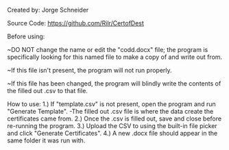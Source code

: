 Created by: Jorge Schneider

Source Code: https://github.com/Rilr/CertofDest

Before using:

~DO NOT change the name or edit the "codd.docx" file; the program is specifically looking for this named file to make a copy of and write out from. 

~If this file isn't present, the program will not run properly. 

~If this file has been changed, the program will blindly write the contents of the filled out .csv to that file.

How to use:
1.) If "template.csv" is not present, open the program and run "Generate Template".
	-The filled out .csv file is where the data create the certificates came from.
2.) Once the .csv is filled out, save and close before re-running the program.
3.) Upload the CSV to using the built-in file picker and click "Generate Certificates".
4.) A new .docx file should appear in the same folder it was run with.
